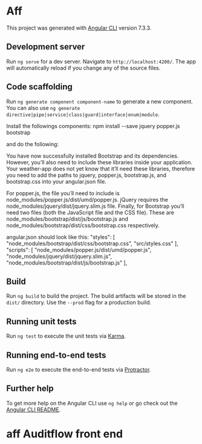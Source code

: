# Aff

This project was generated with [Angular CLI](https://github.com/angular/angular-cli) version 7.3.3.

## Development server

Run `ng serve` for a dev server. Navigate to `http://localhost:4200/`. The app will automatically reload if you change any of the source files.

## Code scaffolding

Run `ng generate component component-name` to generate a new component. You can also use `ng generate directive|pipe|service|class|guard|interface|enum|module`.

Install the followings components:
npm install --save jquery popper.js bootstrap

and do the following:

You have now successfully installed Bootstrap and its dependencies. However, you’ll also need to include these libraries inside your application. Your weather-app does not yet know that it’ll need these libraries, therefore you need to add the paths to jquery, popper.js, bootstrap.js, and bootstrap.css into your angular.json file.

For popper.js, the file you’ll need to include is node_modules/popper.js/dist/umd/popper.js. jQuery requires the node_modules/jquery/dist/jquery.slim.js file. Finally, for Bootstrap you’ll need two files (both the JavaScript file and the CSS file). These are node_modules/bootstrap/dist/js/bootstrap.js and node_modules/bootstrap/dist/css/bootstrap.css respectively.

angular.json should look like this:
	    "styles": [
              "node_modules/bootstrap/dist/css/bootstrap.css",
              "src/styles.css"
            ],
            "scripts": [
              "node_modules/popper.js/dist/umd/popper.js",
              "node_modules/jquery/dist/jquery.slim.js",
              "node_modules/bootstrap/dist/js/bootstrap.js"
            ],


## Build

Run `ng build` to build the project. The build artifacts will be stored in the `dist/` directory. Use the `--prod` flag for a production build.

## Running unit tests

Run `ng test` to execute the unit tests via [Karma](https://karma-runner.github.io).

## Running end-to-end tests

Run `ng e2e` to execute the end-to-end tests via [Protractor](http://www.protractortest.org/).

## Further help

To get more help on the Angular CLI use `ng help` or go check out the [Angular CLI README](https://github.com/angular/angular-cli/blob/master/README.md).
# aff Auditflow front end
